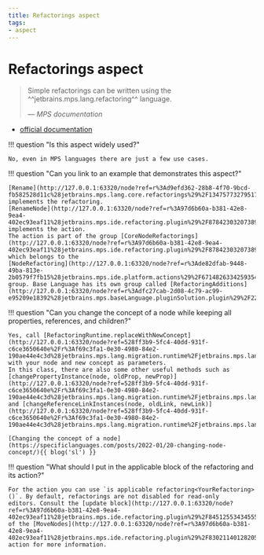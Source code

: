 ```yaml
---
title: Refactorings aspect
tags:
- aspect
---
```


# Refactorings aspect

> Simple refactorings can be written using the ^^jetbrains.mps.lang.refactoring^^ language.
>
> — <cite>MPS documentation</cite>

- [official documentation](https://www.jetbrains.com/help/mps/mps-refactoring.html)

!!! question "Is this aspect widely used?"

    No, even in MPS languages there are just a few use cases.

!!! question "Can you link to an example that demonstrates this aspect?"

    [Rename](http://127.0.0.1:63320/node?ref=r%3Ad9efd362-28b8-4f70-9bcd-fb582528d11c%28jetbrains.mps.lang.core.refactorings%29%2F1347577327951770664) implements the refactoring.
    [RenameNode](http://127.0.0.1:63320/node?ref=r%3A97d6b60a-b381-42e8-9ea4-402ec93eaf11%28jetbrains.mps.ide.refactoring.plugin%29%2F8784230320738943353) implements the action.
    The action is part of the group [CoreNodeRefactorings](http://127.0.0.1:63320/node?ref=r%3A97d6b60a-b381-42e8-9ea4-402ec93eaf11%28jetbrains.mps.ide.refactoring.plugin%29%2F8784230320738943351) which belongs to the
    [NodeRefactoring](http://127.0.0.1:63320/node?ref=r%3Ade82dfab-9448-49ba-813e-2b0579f7fb15%28jetbrains.mps.ide.platform.actions%29%2F6714826334259354054) group. Base Language has its own group called [RefactoringAdditions](http://127.0.0.1:63320/node?ref=r%3Adfc27cab-2d08-4c79-ac99-e95209e18392%28jetbrains.mps.baseLanguage.pluginSolution.plugin%29%2F225095413451945663).

!!! question "Can you change the concept of a node while keeping all properties, references, and children?"

    Yes, call [RefactoringRuntime.replaceWithNewConcept](http://127.0.0.1:63320/node?ref=528ff3b9-5fc4-40dd-931f-c6ce3650640e%2Fr%3Af69c3fa1-0e30-4980-84e2-190ae44e4c3d%28jetbrains.mps.lang.migration.runtime%2Fjetbrains.mps.lang.migration.runtime.base%29%2F7217668918201205170) with your node and new concept as parameters. 
    In this class, there are also some other useful methods such as [changePropertyInstance(node, oldProp, newProp)](http://127.0.0.1:63320/node?ref=528ff3b9-5fc4-40dd-931f-c6ce3650640e%2Fr%3Af69c3fa1-0e30-4980-84e2-190ae44e4c3d%28jetbrains.mps.lang.migration.runtime%2Fjetbrains.mps.lang.migration.runtime.base%29%2F4853505765035392526) and [changeReferenceLinkInstances(node, oldLink, newLink)](http://127.0.0.1:63320/node?ref=528ff3b9-5fc4-40dd-931f-c6ce3650640e%2Fr%3Af69c3fa1-0e30-4980-84e2-190ae44e4c3d%28jetbrains.mps.lang.migration.runtime%2Fjetbrains.mps.lang.migration.runtime.base%29%2F4853505765035354594).
    
    [Changing the concept of a node](https://specificlanguages.com/posts/2022-01/20-changing-node-concept/){{ blog('sl') }}

!!! question "What should I put in the applicable block of the refactoring and its action?"

    For the action you can use `is applicable refactoring<YourRefactoring>()`. By default, refactorings are not disabled for read-only
    editors. Consult the [update block](http://127.0.0.1:63320/node?ref=r%3A97d6b60a-b381-42e8-9ea4-402ec93eaf11%28jetbrains.mps.ide.refactoring.plugin%29%2F8451255343455518243) of the [MoveNodes](http://127.0.0.1:63320/node?ref=r%3A97d6b60a-b381-42e8-9ea4-402ec93eaf11%28jetbrains.mps.ide.refactoring.plugin%29%2F830211401282058525) action for more information.
